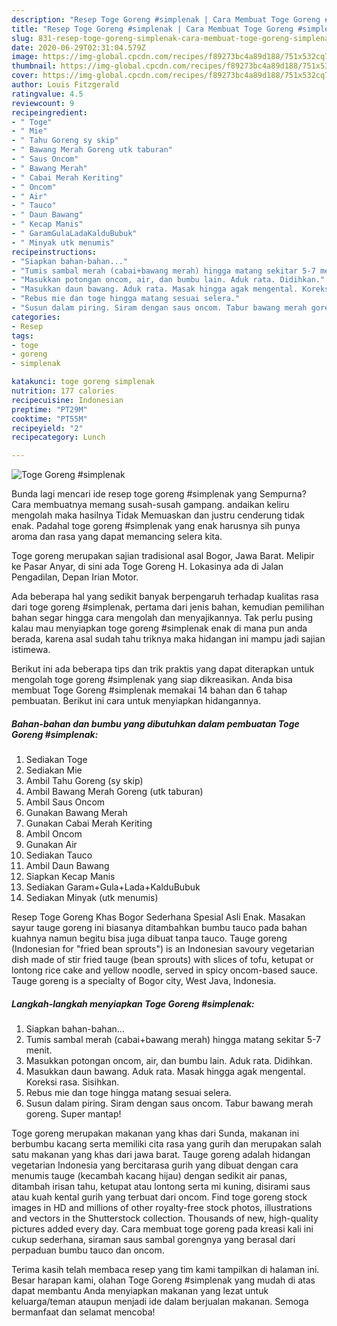 ```yaml
---
description: "Resep Toge Goreng #simplenak | Cara Membuat Toge Goreng #simplenak Yang Enak dan Simpel"
title: "Resep Toge Goreng #simplenak | Cara Membuat Toge Goreng #simplenak Yang Enak dan Simpel"
slug: 831-resep-toge-goreng-simplenak-cara-membuat-toge-goreng-simplenak-yang-enak-dan-simpel
date: 2020-06-29T02:31:04.579Z
image: https://img-global.cpcdn.com/recipes/f89273bc4a89d188/751x532cq70/toge-goreng-simplenak-foto-resep-utama.jpg
thumbnail: https://img-global.cpcdn.com/recipes/f89273bc4a89d188/751x532cq70/toge-goreng-simplenak-foto-resep-utama.jpg
cover: https://img-global.cpcdn.com/recipes/f89273bc4a89d188/751x532cq70/toge-goreng-simplenak-foto-resep-utama.jpg
author: Louis Fitzgerald
ratingvalue: 4.5
reviewcount: 9
recipeingredient:
- " Toge"
- " Mie"
- " Tahu Goreng sy skip"
- " Bawang Merah Goreng utk taburan"
- " Saus Oncom"
- " Bawang Merah"
- " Cabai Merah Keriting"
- " Oncom"
- " Air"
- " Tauco"
- " Daun Bawang"
- " Kecap Manis"
- " GaramGulaLadaKalduBubuk"
- " Minyak utk menumis"
recipeinstructions:
- "Siapkan bahan-bahan..."
- "Tumis sambal merah (cabai+bawang merah) hingga matang sekitar 5-7 menit."
- "Masukkan potongan oncom, air, dan bumbu lain. Aduk rata. Didihkan."
- "Masukkan daun bawang. Aduk rata. Masak hingga agak mengental. Koreksi rasa. Sisihkan."
- "Rebus mie dan toge hingga matang sesuai selera."
- "Susun dalam piring. Siram dengan saus oncom. Tabur bawang merah goreng. Super mantap!"
categories:
- Resep
tags:
- toge
- goreng
- simplenak

katakunci: toge goreng simplenak 
nutrition: 177 calories
recipecuisine: Indonesian
preptime: "PT29M"
cooktime: "PT55M"
recipeyield: "2"
recipecategory: Lunch

---
```



![Toge Goreng #simplenak](https://img-global.cpcdn.com/recipes/f89273bc4a89d188/751x532cq70/toge-goreng-simplenak-foto-resep-utama.jpg)

Bunda lagi mencari ide resep toge goreng #simplenak yang Sempurna? Cara membuatnya memang susah-susah gampang. andaikan keliru mengolah maka hasilnya Tidak Memuaskan dan justru cenderung tidak enak. Padahal toge goreng #simplenak yang enak harusnya sih punya aroma dan rasa yang dapat memancing selera kita.

Toge goreng merupakan sajian tradisional asal Bogor, Jawa Barat. Melipir ke Pasar Anyar, di sini ada Toge Goreng H. Lokasinya ada di Jalan Pengadilan, Depan Irian Motor.

Ada beberapa hal yang sedikit banyak berpengaruh terhadap kualitas rasa dari toge goreng #simplenak, pertama dari jenis bahan, kemudian pemilihan bahan segar hingga cara mengolah dan menyajikannya. Tak perlu pusing kalau mau menyiapkan toge goreng #simplenak enak di mana pun anda berada, karena asal sudah tahu triknya maka hidangan ini mampu jadi sajian istimewa.


Berikut ini ada beberapa tips dan trik praktis yang dapat diterapkan untuk mengolah toge goreng #simplenak yang siap dikreasikan. Anda bisa membuat Toge Goreng #simplenak memakai 14 bahan dan 6 tahap pembuatan. Berikut ini cara untuk menyiapkan hidangannya.

<!--inarticleads1-->

##### Bahan-bahan dan bumbu yang dibutuhkan dalam pembuatan Toge Goreng #simplenak:

1. Sediakan  Toge
1. Sediakan  Mie
1. Ambil  Tahu Goreng (sy skip)
1. Ambil  Bawang Merah Goreng (utk taburan)
1. Ambil  Saus Oncom
1. Gunakan  Bawang Merah
1. Gunakan  Cabai Merah Keriting
1. Ambil  Oncom
1. Gunakan  Air
1. Sediakan  Tauco
1. Ambil  Daun Bawang
1. Siapkan  Kecap Manis
1. Sediakan  Garam+Gula+Lada+KalduBubuk
1. Sediakan  Minyak (utk menumis)


Resep Toge Goreng Khas Bogor Sederhana Spesial Asli Enak. Masakan sayur tauge goreng ini biasanya ditambahkan bumbu tauco pada bahan kuahnya namun begitu bisa juga dibuat tanpa tauco. Tauge goreng (Indonesian for &#34;fried bean sprouts&#34;) is an Indonesian savoury vegetarian dish made of stir fried tauge (bean sprouts) with slices of tofu, ketupat or lontong rice cake and yellow noodle, served in spicy oncom-based sauce. Tauge goreng is a specialty of Bogor city, West Java, Indonesia. 

<!--inarticleads2-->

##### Langkah-langkah menyiapkan Toge Goreng #simplenak:

1. Siapkan bahan-bahan...
1. Tumis sambal merah (cabai+bawang merah) hingga matang sekitar 5-7 menit.
1. Masukkan potongan oncom, air, dan bumbu lain. Aduk rata. Didihkan.
1. Masukkan daun bawang. Aduk rata. Masak hingga agak mengental. Koreksi rasa. Sisihkan.
1. Rebus mie dan toge hingga matang sesuai selera.
1. Susun dalam piring. Siram dengan saus oncom. Tabur bawang merah goreng. Super mantap!


Toge goreng merupakan makanan yang khas dari Sunda, makanan ini berbumbu kacang serta memiliki cita rasa yang gurih dan merupakan salah satu makanan yang khas dari jawa barat. Tauge goreng adalah hidangan vegetarian Indonesia yang bercitarasa gurih yang dibuat dengan cara menumis tauge (kecambah kacang hijau) dengan sedikit air panas, ditambah irisan tahu, ketupat atau lontong serta mi kuning, disirami saus atau kuah kental gurih yang terbuat dari oncom. Find toge goreng stock images in HD and millions of other royalty-free stock photos, illustrations and vectors in the Shutterstock collection. Thousands of new, high-quality pictures added every day. Cara membuat toge goreng pada kreasi kali ini cukup sederhana, siraman saus sambal gorengnya yang berasal dari perpaduan bumbu tauco dan oncom. 

Terima kasih telah membaca resep yang tim kami tampilkan di halaman ini. Besar harapan kami, olahan Toge Goreng #simplenak yang mudah di atas dapat membantu Anda menyiapkan makanan yang lezat untuk keluarga/teman ataupun menjadi ide dalam berjualan makanan. Semoga bermanfaat dan selamat mencoba!

